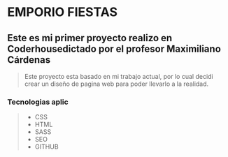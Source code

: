 # EMPORIO FIESTAS
## Este es mi primer proyecto realizo en Coderhousedictado por el profesor  Maximiliano Cárdenas
>Este proyecto esta basado en mi trabajo actual, por lo cual decidi crear un diseño de pagina web para poder llevarlo a la realidad.
### Tecnologias aplic
>- CSS
>- HTML
>- SASS
>- SEO
>- GITHUB